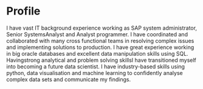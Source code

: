 # Profile

I have vast IT background experience working as SAP system administrator, Senior SystemsAnalyst and Analyst programmer. I have coordinated and collaborated with many cross functional teams in resolving complex issues and implementing solutions to production. I have great experience working in big oracle databases and excellent data manipulation skills using SQL. Havingstrong analytical and problem solving skillsI have transitioned myself into becoming a future data scientist. I have industry-based skills using python, data visualisation and machine learning to confidently   analyse complex data sets and communicate my findings.
